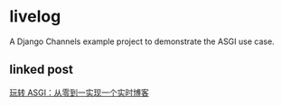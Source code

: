 # livelog
A Django Channels example project to demonstrate the ASGI use case.

## linked post
[玩转 ASGI：从零到一实现一个实时博客](http://blog.ernest.me/post/asgi-demonstration-realtime-blogging)
